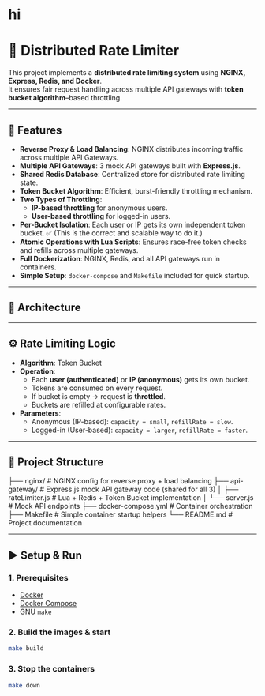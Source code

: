 # hi
# 🚦 Distributed Rate Limiter

This project implements a **distributed rate limiting system** using **NGINX, Express, Redis, and Docker**.  
It ensures fair request handling across multiple API gateways with **token bucket algorithm**–based throttling.

---

## 📌 Features

- **Reverse Proxy & Load Balancing**: NGINX distributes incoming traffic across multiple API Gateways.  
- **Multiple API Gateways**: 3 mock API gateways built with **Express.js**.  
- **Shared Redis Database**: Centralized store for distributed rate limiting state.  
- **Token Bucket Algorithm**: Efficient, burst-friendly throttling mechanism.  
- **Two Types of Throttling**:
  - **IP-based throttling** for anonymous users.
  - **User-based throttling** for logged-in users.
- **Per-Bucket Isolation**: Each user or IP gets its own independent token bucket. ✅ (This is the correct and scalable way to do it.)  
- **Atomic Operations with Lua Scripts**: Ensures race-free token checks and refills across multiple gateways.  
- **Full Dockerization**: NGINX, Redis, and all API gateways run in containers.  
- **Simple Setup**: `docker-compose` and `Makefile` included for quick startup.

---

## 📐 Architecture



---

## ⚙️ Rate Limiting Logic

- **Algorithm**: Token Bucket
- **Operation**:
  - Each **user (authenticated)** or **IP (anonymous)** gets its own bucket.
  - Tokens are consumed on every request.
  - If bucket is empty → request is **throttled**.
  - Buckets are refilled at configurable rates.
- **Parameters**:
  - Anonymous (IP-based): `capacity = small`, `refillRate = slow`.
  - Logged-in (User-based): `capacity = larger`, `refillRate = faster`.

---

## 📂 Project Structure

├── nginx/ # NGINX config for reverse proxy + load balancing
├── api-gateway/ # Express.js mock API gateway code (shared for all 3)
│   ├── rateLimiter.js # Lua + Redis + Token Bucket implementation
│   └── server.js # Mock API endpoints
├── docker-compose.yml # Container orchestration
├── Makefile # Simple container startup helpers
└── README.md # Project documentation



---

## ▶️ Setup & Run

### 1. Prerequisites
- [Docker](https://www.docker.com/)  
- [Docker Compose](https://docs.docker.com/compose/)  
- GNU `make`

### 2. Build the images & start
```bash
make build
```

### 3. Stop the containers
```bash
make down
```

